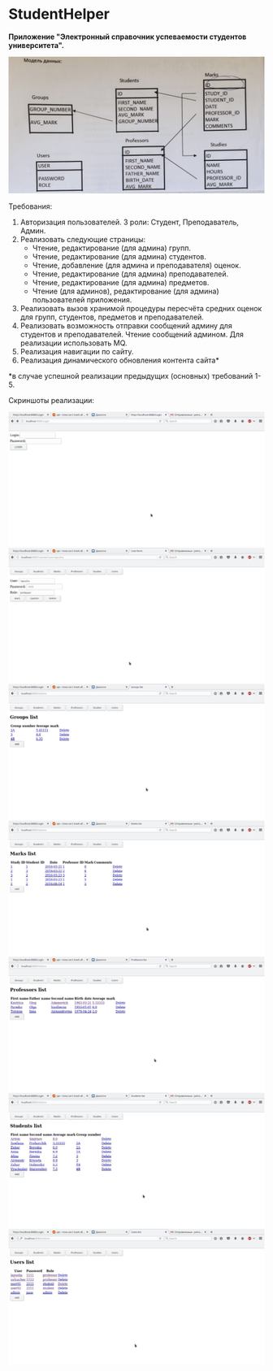 # StudentHelper

**Приложение "Электронный справочник успеваемости студентов университета".**

![Data model](images/Data_model.jpg)

Требования:

1. Авторизация пользователей. З роли: Студент, Преподаватель, Админ.
2. Реализовать следующие страницы: 
	- Чтение, редактирование (для админа) групп.
	- Чтение, редактирование (для админа) студентов.
	- Чтение, добавление (для админа и преподавателя) оценок.
	- Чтение, редактирование (для админа) преподавателей.
	- Чтение, редактирование (для админа) предметов.
	- Чтение (для админов), редактирование (для админа) пользователей приложения.
3. Реализовать вызов хранимой процедуры пересчёта средних оценок для групп, студентов, предметов и преподавателей.
4. Реализовать возможность отправки сообщений админу для студентов и преподавателей. Чтение сообщений админом. Для реализации использовать МQ.
5. Реализация навигации по сайту.
6. Реализация динамического обновления контента сайта*

*в случае успешной реализации предыдущих (основных) требований 1-5.



Скриншоты реализации:

![Page for Login form](images/Page_for_Login_form.jpg)
![Page for editing record in DB](images/Page_for_editing_record_in_DB.jpg)
![Page for Groups](images/Page_for_Groups.jpg)
![Page for Marks](images/Page_for_Marks.jpg)
![Page for Professors](images/Page_for_Professors.jpg)
![Page for Students](images/Page_for_Students.jpg)
![Page for Users](images/Page_for_Users.jpg)
